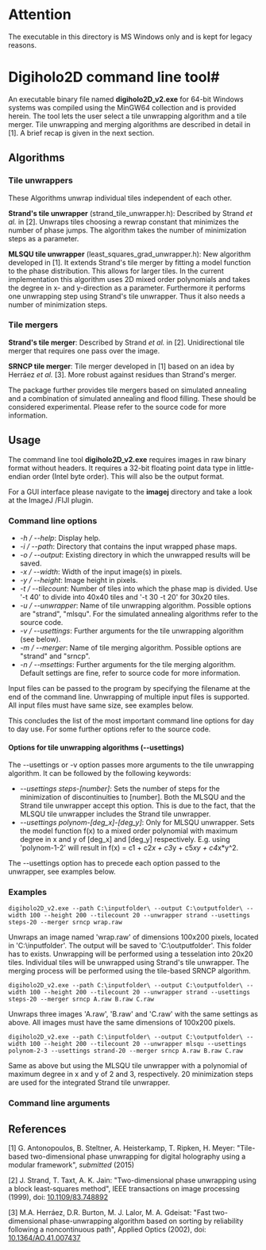 # Attention
The executable in this directory is MS Windows only and is kept for legacy reasons.

# Digiholo2D command line tool#
An executable binary file named **digiholo2D_v2.exe** for 64-bit Windows systems was compiled using the MinGW64 collection and is provided herein. The tool lets the user select a tile unwrapping algorithm and a tile merger. Tile unwrapping and merging algorithms are described in detail in [1]. A brief recap is given in the next section.

## Algorithms

### Tile unwrappers
These Algorithms unwrap individual tiles independent of each other.

**Strand's tile unwrapper** (strand_tile_unwrapper.h): Described by Strand *et al.* in [2]. Unwraps tiles choosing a rewrap constant that minimizes the number of phase jumps. The algorithm takes the number of minimization steps as a parameter.

**MLSQU tile unwrapper** (least_squares_grad_unwrapper.h): New algorithm developed in [1]. It extends Strand's tile merger by fitting a model function to the phase distribution. This allows for larger tiles. In the current implementation this algorithm uses 2D mixed order polynomials and takes the degree in x- and y-direction as a parameter. Furthermore it performs one unwrapping step using Strand's tile unwrapper. Thus it also needs a number of minimization steps.

### Tile mergers
**Strand's tile merger**: Described by Strand *et al.* in [2]. Unidirectional tile merger that requires one pass over the image.

**SRNCP tile merger**: Tile merger developed in [1] based on an idea by Herráez *et al.* [3]. More robust against residues than Strand's merger.

The package further provides tile mergers based on simulated annealing and a combination of simulated annealing and flood filling. These should be considered experimental. Please refer to the source code for more information.

## Usage
The command line tool **digiholo2D_v2.exe** requires images in raw binary format without headers. It requires a 32-bit floating point data type in little-endian order (Intel byte order). This will also be the output format.

For a GUI interface please navigate to the **imagej** directory and take a look at the ImageJ /FIJI plugin.

### Command line options

* *-h / --help*: Display help.
* *-i / --path*: Directory that contains the input wrapped phase maps.
* *-o / --output*: Existing directory in which the unwrapped results will be saved.
* *-x / --width*: Width of the input image(s) in pixels.
* *-y / --height*: Image height in pixels.
* *-t / --tilecount*: Number of tiles into which the phase map is divided. Use '-t 40' to divide into 40x40 tiles and '-t 30 -t 20' for 30x20 tiles.
* *-u / --unwrapper*: Name of tile unwrapping algorithm. Possible options are "strand", "mlsqu". For the simulated annealing algorithms refer to the source code.
* *-v / --usettings*: Further arguments for the tile unwrapping algorithm (see below).
* *-m / --merger*: Name of tile merging algorithm. Possible options are "strand" and "srncp".
* *-n / --msettings*: Further arguments for the tile merging algorithm. Default settings are fine, refer to source code for more information.

Input files can be passed to the program by specifying the filename at the end of the command line. Unwrapping of multiple input files is supported. All input files must have same size, see examples below.

This concludes the list of the most important command line options for day to day use. For some further options refer to the source code.

#### Options for tile unwrapping algorithms (--usettings)
The --usettings or -v option passes more arguments to the tile unwrapping algorithm. It can be followed by the following keywords:

* *--usettings steps-[number]*: Sets the number of steps for the minimization of discontinuities to [number]. Both the MLSQU and the Strand tile unwrapper accept this option. This is due to the fact, that the MLSQU tile unwrapper includes the Strand tile unwrapper.
* *--usettings polynom-[deg_x]-[deg_y]*: Only for MLSQU unwrapper. Sets the model function f(x) to a mixed order polynomial with maximum degree in x and y of [deg_x] and [deg_y] respectively. E.g. using 'polynom-1-2' will result in f(x) = c1 + c2*x + c3*y + c5*xy + c4*x*y^2.

The --usettings option has to precede each option passed to the unwrapper, see examples below.




### Examples
	digiholo2D_v2.exe --path C:\inputfolder\ --output C:\outputfolder\ --width 100 --height 200 --tilecount 20 --unwrapper strand --usettings steps-20 --merger srncp wrap.raw

Unwraps an image named 'wrap.raw' of dimensions 100x200 pixels, located in 'C:\inputfolder'. The output will be saved to 'C:\outputfolder'. This folder has to exists. Unwrapping will be performed using a tesselation into 20x20 tiles. Individual tiles will be unwrapped using Strand's tile unwrapper. The merging process will be performed using the tile-based SRNCP algorithm.

	digiholo2D_v2.exe --path C:\inputfolder\ --output C:\outputfolder\ --width 100 --height 200 --tilecount 20 --unwrapper strand --usettings steps-20 --merger srncp A.raw B.raw C.raw

Unwraps three images 'A.raw', 'B.raw' and 'C.raw' with the same settings as above. All images must have the same dimensions of 100x200 pixels.

	digiholo2D_v2.exe --path C:\inputfolder\ --output C:\outputfolder\ --width 100 --height 200 --tilecount 20 --unwrapper mlsqu --usettings polynom-2-3 --usettings strand-20 --merger srncp A.raw B.raw C.raw

Same as above but using the MLSQU tile unwrapper with a polynomial of maximum degree in x and y of 2 and 3, respectively. 20 minimization steps are used for the integrated Strand tile unwrapper.

### Command line arguments


## References
[1] G. Antonopoulos, B. Steltner, A. Heisterkamp, T. Ripken, H. Meyer: "Tile-based two-dimensional phase unwrapping for digital holography using a modular framework", *submitted* (2015)

[2] J. Strand, T. Taxt, A. K. Jain: "Two-dimensional phase unwrapping using a block least-squares method", IEEE transactions on image processing (1999), doi: [10.1109/83.748892](http://dx.doi.org/10.1109/83.748892)

[3] M.A. Herráez, D.R. Burton, M. J. Lalor, M. A. Gdeisat: "Fast two-dimensional phase-unwrapping algorithm based on sorting by reliability following a noncontinuous path", Applied Optics (2002),  doi: [10.1364/AO.41.007437](http://dx.doi.org/10.1364/AO.41.007437)